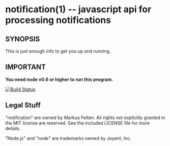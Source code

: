 notification(1) -- javascript api for processing notifications
==============================

## SYNOPSIS

This is just enough info to get you up and running.

## IMPORTANT

**You need node v0.6 or higher to run this program.**


[![Build Status](https://secure.travis-ci.org/arlac77/notification.png)](http://travis-ci.org/arlac77/notification)

## Legal Stuff

"notification" are owned by Markus Felten.  All
rights not explicitly granted in the MIT license are reserved. See the
included LICENSE file for more details.

"Node.js" and "node" are trademarks owned by Joyent, Inc.
